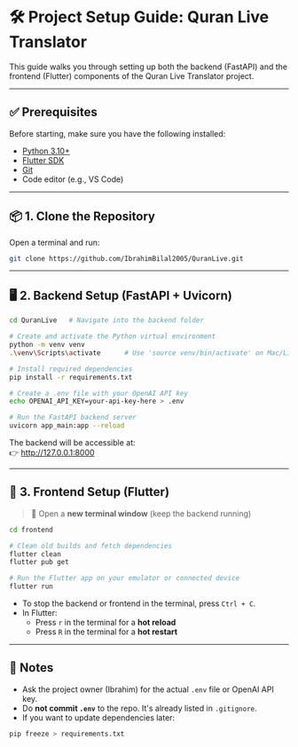 # 🛠️ Project Setup Guide: Quran Live Translator

This guide walks you through setting up both the backend (FastAPI) and the frontend (Flutter) components of the Quran Live Translator project.

---

## ✅ Prerequisites

Before starting, make sure you have the following installed:

- [Python 3.10+](https://www.python.org/)
- [Flutter SDK](https://docs.flutter.dev/get-started/install)
- [Git](https://git-scm.com/)
- Code editor (e.g., VS Code)

---

## 📦 1. Clone the Repository

Open a terminal and run:

```bash
git clone https://github.com/IbrahimBilal2005/QuranLive.git
```

---

## 🖥️ 2. Backend Setup (FastAPI + Uvicorn)

```bash
cd QuranLive   # Navigate into the backend folder

# Create and activate the Python virtual environment
python -m venv venv
.\venv\Scripts\activate      # Use 'source venv/bin/activate' on Mac/Linux

# Install required dependencies
pip install -r requirements.txt

# Create a .env file with your OpenAI API key
echo OPENAI_API_KEY=your-api-key-here > .env

# Run the FastAPI backend server
uvicorn app_main:app --reload
```

The backend will be accessible at:  
👉 http://127.0.0.1:8000

---

## 📱 3. Frontend Setup (Flutter)

> 🔁 Open a **new terminal window** (keep the backend running)

```bash
cd frontend

# Clean old builds and fetch dependencies
flutter clean
flutter pub get

# Run the Flutter app on your emulator or connected device
flutter run
```

- To stop the backend or frontend in the terminal, press `Ctrl + C`.
- In Flutter:
  - Press `r` in the terminal for a **hot reload**
  - Press `R` in the terminal for a **hot restart**
  
---

## 📄 Notes

- Ask the project owner (Ibrahim) for the actual `.env` file or OpenAI API key.
- Do **not commit `.env`** to the repo. It's already listed in `.gitignore`.
- If you want to update dependencies later:

```bash
pip freeze > requirements.txt
```
